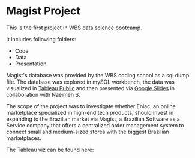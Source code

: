 # Magist Project

This is the first project in WBS data science bootcamp.

It includes following folders:
- Code
- Data
- Presentation

Magist's database was provided by the WBS coding school as a sql dump file.
The database was explored in mySQL workbench, the data was visualized in [Tableau Public](https://public.tableau.com/views/magist_16827763335580/Sheet3?:language=en-US&:display_count=n&:origin=viz_share_link) and then presented via [Google Slides](https://docs.google.com/presentation/d/1_b9U14RDrAcJrGgIwOe81FKl6e1sTfYHh907my0AbVc/edit?usp=sharing)  in collaboration with Naeimeh S.

The scope of the project was to investigate whether Eniac, an online marketplace specialized in high-end tech products, should invest in expanding to the Brazilian market via Magist, a Brazilian Software as a Service company that offers a centralized order management system to connect small and medium-sized stores with the biggest Brazilian marketplaces.

The Tableau viz can be found here: 
